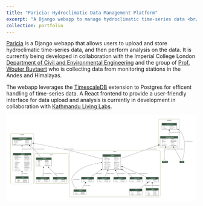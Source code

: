 ```yaml
---
title: "Paricia: Hydroclimatic Data Management Platform" 
excerpt: "A Django webapp to manage hydroclimatic time-series data <br/><center><img src='/images/paricia-schema.png' width=400></center>"
collection: portfolio
---
```


[Paricia](https://github.com/ImperialCollegeLondon/paricia) is a Django webapp that allows users to upload and store hydroclimatic time-series data, and then perform analysis on the data. It is currently being developed in collaboration with the Imperial College London [Department of Civil and Environmental Engineering](https://www.imperial.ac.uk/civil-engineering) and the group of [Prof. Wouter Buytaert](https://www.imperial.ac.uk/people/w.buytaert) who is collecting data from monitoring stations in the Andes and Himalayas.

The webapp leverages the [TimescaleDB](https://www.timescale.com/) extension to Postgres for efficent handling of time-series data. A React frontend to provide a user-friendly interface for data upload and analysis is currently in development in collaboration with [Kathmandu Living Labs](https://www.kathmandulivinglabs.org/).

![Paricia schema](/images/paricia-schema.png)
